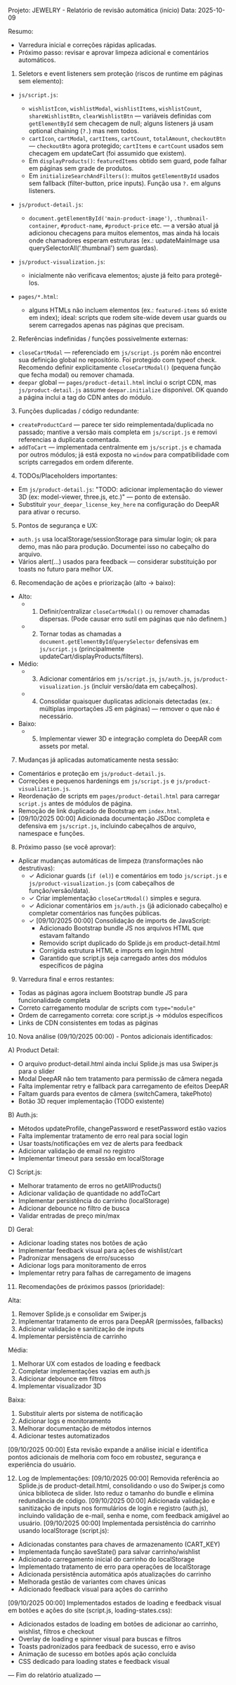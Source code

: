 Projeto: JEWELRY - Relatório de revisão automática (início)
Data: 2025-10-09

Resumo:
- Varredura inicial e correções rápidas aplicadas.
- Próximo passo: revisar e aprovar limpeza adicional e comentários automáticos.

1) Seletors e event listeners sem proteção (riscos de runtime em páginas sem elemento):
- `js/script.js`:
  - `wishlistIcon`, `wishlistModal`, `wishlistItems`, `wishlistCount`, `shareWishlistBtn`, `clearWishlistBtn` — variáveis definidas com `getElementById` sem checagem de null; alguns listeners já usam optional chaining (`?.`) mas nem todos.
  - `cartIcon`, `cartModal`, `cartItems`, `cartCount`, `totalAmount`, `checkoutBtn` — `checkoutBtn` agora protegido; `cartItems` e `cartCount` usados sem checagem em updateCart (foi assumido que existem).
  - Em `displayProducts()`: `featuredItems` obtido sem guard, pode falhar em páginas sem grade de produtos.
  - Em `initializeSearchAndFilters()`: muitos `getElementById` usados sem fallback (filter-button, price inputs). Função usa `?.` em alguns listeners.

- `js/product-detail.js`:
  - `document.getElementById('main-product-image')`, `.thumbnail-container`, `#product-name`, `#product-price` etc. — a versão atual já adicionou checagens para muitos elementos, mas ainda há locais onde chamadores esperam estruturas (ex.: updateMainImage usa querySelectorAll('.thumbnail') sem guardas).

- `js/product-visualization.js`:
  - inicialmente não verificava elementos; ajuste já feito para protegê-los.

- `pages/*.html`:
  - alguns HTMLs não incluem elementos (ex.: `featured-items` só existe em index); ideal: scripts que rodem site-wide devem usar guards ou serem carregados apenas nas páginas que precisam.

2) Referências indefinidas / funções possivelmente externas:
- `closeCartModal` — referenciado em `js/script.js` porém não encontrei sua definição global no repositório. Foi protegido com typeof check. Recomendo definir explicitamente `closeCartModal()` (pequena função que fecha modal) ou remover chamada.
- `deepar` global — `pages/product-detail.html` inclui o script CDN, mas `js/product-detail.js` assume `deepar.initialize` disponível. OK quando a página inclui a tag do CDN antes do módulo.

3) Funções duplicadas / código redundante:
- `createProductCard` — parece ter sido reimplementada/duplicada no passado; mantive a versão mais completa em `js/script.js` e removi referencias a duplicata comentada.
- `addToCart` — implementada centralmente em `js/script.js` e chamada por outros módulos; já está exposta no `window` para compatibilidade com scripts carregados em ordem diferente.

4) TODOs/Placeholders importantes:
- Em `js/product-detail.js`: "TODO: adicionar implementação do viewer 3D (ex: model-viewer, three.js, etc.)" — ponto de extensão.
- Substituir `your_deepar_license_key_here` na configuração do DeepAR para ativar o recurso.

5) Pontos de segurança e UX:
- `auth.js` usa localStorage/sessionStorage para simular login; ok para demo, mas não para produção. Documentei isso no cabeçalho do arquivo.
- Vários alert(...) usados para feedback — considerar substituição por toasts no futuro para melhor UX.

6) Recomendação de ações e priorização (alto -> baixo):
- Alto:
  - 1. Definir/centralizar `closeCartModal()` ou remover chamadas dispersas. (Pode causar erro sutil em páginas que não definem.)
  - 2. Tornar todas as chamadas a `document.getElementById`/`querySelector` defensivas em `js/script.js` (principalmente updateCart/displayProducts/filters).
- Médio:
  - 3. Adicionar comentários em `js/script.js`, `js/auth.js`, `js/product-visualization.js` (incluir versão/data em cabeçalhos).
  - 4. Consolidar quaisquer duplicatas adicionais detectadas (ex.: múltiplas importações JS em páginas) — remover o que não é necessário.
- Baixo:
  - 5. Implementar viewer 3D e integração completa do DeepAR com assets por metal.

7) Mudanças já aplicadas automaticamente nesta sessão:
- Comentários e proteção em `js/product-detail.js`.
- Correções e pequenos hardenings em `js/script.js` e `js/product-visualization.js`.
- Reordenação de scripts em `pages/product-detail.html` para carregar `script.js` antes de módulos de página.
- Remoção de link duplicado de Bootstrap em `index.html`.
- [09/10/2025 00:00] Adicionada documentação JSDoc completa e defensiva em `js/script.js`, incluindo cabeçalhos de arquivo, namespace e funções.

8) Próximo passo (se você aprovar):
- Aplicar mudanças automáticas de limpeza (transformações não destrutivas):
  - ✓ Adicionar guards (`if (el)`) e comentários em todo `js/script.js` e `js/product-visualization.js` (com cabeçalhos de função/versão/data).
  - ✓ Criar implementação `closeCartModal()` simples e segura.
  - ✓ Adicionar comentários em `js/auth.js` (já adicionado cabeçalho) e completar comentários nas funções públicas.
  - ✓ [09/10/2025 00:00] Consolidação de imports de JavaScript:
    - Adicionado Bootstrap bundle JS nos arquivos HTML que estavam faltando
    - Removido script duplicado do Splide.js em product-detail.html
    - Corrigida estrutura HTML e imports em login.html
    - Garantido que script.js seja carregado antes dos módulos específicos de página

9) Varredura final e erros restantes:
- Todas as páginas agora incluem Bootstrap bundle JS para funcionalidade completa
- Correto carregamento modular de scripts com `type="module"`
- Ordem de carregamento correta: core script.js → módulos específicos
- Links de CDN consistentes em todas as páginas

10) Nova análise (09/10/2025 00:00) - Pontos adicionais identificados:

A) Product Detail:
- O arquivo product-detail.html ainda inclui Splide.js mas usa Swiper.js para o slider
- Modal DeepAR não tem tratamento para permissão de câmera negada
- Falta implementar retry e fallback para carregamento de efeitos DeepAR
- Faltam guards para eventos de câmera (switchCamera, takePhoto)
- Botão 3D requer implementação (TODO existente)

B) Auth.js:
- Métodos updateProfile, changePassword e resetPassword estão vazios
- Falta implementar tratamento de erro real para social login
- Usar toasts/notificações em vez de alerts para feedback
- Adicionar validação de email no registro
- Implementar timeout para sessão em localStorage

C) Script.js:
- Melhorar tratamento de erros no getAllProducts()
- Adicionar validação de quantidade no addToCart
- Implementar persistência do carrinho (localStorage)
- Adicionar debounce no filtro de busca
- Validar entradas de preço min/max

D) Geral:
- Adicionar loading states nos botões de ação
- Implementar feedback visual para ações de wishlist/cart
- Padronizar mensagens de erro/sucesso
- Adicionar logs para monitoramento de erros
- Implementar retry para falhas de carregamento de imagens

11) Recomendações de próximos passos (prioridade):

Alta:
1. Remover Splide.js e consolidar em Swiper.js
2. Implementar tratamento de erros para DeepAR (permissões, fallbacks)
3. Adicionar validação e sanitização de inputs
4. Implementar persistência de carrinho

Média:
1. Melhorar UX com estados de loading e feedback
2. Completar implementações vazias em auth.js
3. Adicionar debounce em filtros
4. Implementar visualizador 3D

Baixa:
1. Substituir alerts por sistema de notificação
2. Adicionar logs e monitoramento
3. Melhorar documentação de métodos internos
4. Adicionar testes automatizados

[09/10/2025 00:00] Esta revisão expande a análise inicial e identifica pontos adicionais de melhoria com foco em robustez, segurança e experiência do usuário.


12) Log de Implementações:
[09/10/2025 00:00] Removida referência ao Splide.js de product-detail.html, consolidando o uso do Swiper.js como única biblioteca de slider. Isto reduz o tamanho do bundle e elimina redundância de código.
[09/10/2025 00:00] Adicionada validação e sanitização de inputs nos formulários de login e registro (auth.js), incluindo validação de e-mail, senha e nome, com feedback amigável ao usuário.
[09/10/2025 00:00] Implementada persistência do carrinho usando localStorage (script.js):
- Adicionadas constantes para chaves de armazenamento (CART_KEY)
- Implementada função saveState() para salvar carrinho/wishlist
- Adicionado carregamento inicial do carrinho do localStorage
- Implementado tratamento de erro para operações de localStorage
- Adicionada persistência automática após atualizações do carrinho
- Melhorada gestão de variantes com chaves únicas
- Adicionado feedback visual para ações do carrinho

[09/10/2025 00:00] Implementados estados de loading e feedback visual em botões e ações do site (script.js, loading-states.css):
- Adicionados estados de loading em botões de adicionar ao carrinho, wishlist, filtros e checkout
- Overlay de loading e spinner visual para buscas e filtros
- Toasts padronizados para feedback de sucesso, erro e aviso
- Animação de sucesso em botões após ação concluída
- CSS dedicado para loading states e feedback visual

— Fim do relatório atualizado —
